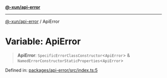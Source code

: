 [**@-xun/api-error**](../README.md)

***

[@-xun/api-error](../README.md) / ApiError

# Variable: ApiError

> **ApiError**: `SpecificErrorClassConstructor`\<`ApiError`\> & `NamedErrorConstructorStaticProperties`\<`ApiError`\>

Defined in: [packages/api-error/src/index.ts:5](https://github.com/Xunnamius/api-utils/blob/d46566fdf0580474a9805c4abcfcefdec4f36359/packages/api-error/src/index.ts#L5)
